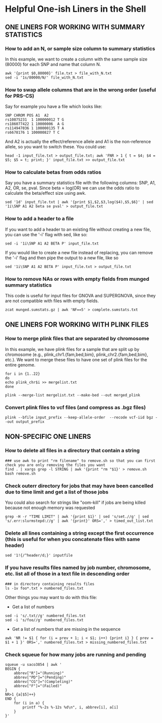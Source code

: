# Helpful One-ish Liners in the Shell


## ONE LINERS FOR WORKING WITH SUMMARY STATISTICS

### How to add an N, or sample size column to summary statistics

In this example, we want to create a column with the same sample size (80000) for each SNP and name that column N.

```
awk '{print $0,80000}' file.txt > file_with_N.txt
sed -i '1s/80000/N/' file_with_N.txt
```

### How to swap allele columns that are in the wrong order (useful for PRS-CS)

Say for example you have a file which looks like:
```
SNP CHROM POS A1  A2
rs10875231  1 100000012 T G
rs186077422 1 10000006  A G
rs114947036 1 100000135 T A
rs6678176 1 100000827 T C
```

And A2 is actually the effect/reference allele and A1 is the non-reference allele, so you want to switch these. You could use:

```
head -1 input_file.txt > output_file.txt; awk 'FNR > 1 { t = $4; $4 = $5; $5 = t; print; }' input_file.txt >> output_file.txt
```

### How to calculate betas from odds ratios

Say you have a summary statistics file with the following columns: SNP, A1, A2, OR, se, pval.
Since beta = log(OR) we can use the odds ratio to calculate the beta/effect size using awk. 

```
sed '1d' input_file.txt | awk '{print $1,$2,$3,log($4),$5,$6}' | sed '1i\SNP A1 A2 beta se pval' > output_file.txt

```


### How to add a header to a file

If you want to add a header to an existing file without creating a new file, you can use the '-i' flag with sed, like so:

```
sed -i '1i\SNP A1 A2 BETA P' input_file.txt
```

If you would like to create a new file instead of replacing, you can remove the '-i' flag and then pipe the output to a new file, like so

```
sed '1i\SNP A1 A2 BETA P' input_file.txt > output_file.txt
```



### How to remove NAs or rows with empty fields from munged summary statistics

This code is useful for input files for GNOVA and SUPERGNOVA, since they are not compatible with files with empty fields.

```
zcat munged.sumstats.gz | awk 'NF==5' > complete.sumstats.txt
```

## ONE LINERS FOR WORKING WITH PLINK FILES

### How to merge plink files that are separated by chromosome

In this example, we have plink files for a sample that are split up by chromosome (e.g., plink_chr1.{fam,bed,bim}, plink_chr2.{fam,bed,bim}, etc.). We want to merge these files to have one set of plink files for the entire genome.

```
for i in {1..22}
do
echo plink_chr$i >> mergelist.txt
done

plink --merge-list mergelist.txt --make-bed --out merged_plink
```


### Convert plink files to vcf files (and compress as .bgz files)

```
plink --bfile input_prefix --keep-allele-order  --recode vcf-iid bgz --out output_prefix
```

## NON-SPECIFIC ONE LINERS

### How to delete all files in a directory that contain a string

```
### use awk to print "rm filename" to remove.sh so that you can first check you are only removing the files you want
find . | xargs grep -l STRING | awk '{print "rm "$1}' > remove.sh
bash remove.sh
```


### Check outerr directory for jobs that may have been cancelled due to time limit and get a list of those jobs

You could also search for strings like "oom-kill" if jobs are being killed because not enough memory was requested

```
grep -H -r "TIME LIMIT" | awk '{print $1}' | sed 's/set.//g' | sed 's/.err:slurmstepd://g' | awk '{print}' ORS=',' > timed_out_list.txt
```

### Delete all lines containing a string except the first occurrence (this is useful for when you concatenate files with same header)

```
sed '1!{/^header/d;}' inputfile
```

### If you have results files named by job number, chromosome, etc. list all of those in a text file in descending order

```
### in directory containing results files
ls -1v foo*.txt > numbered_files.txt
```

Other things you may want to do with this file:

* Get a list of numbers

```
sed -i 's/.txt//g' numbered_files.txt
sed -i 's/foo//g' numbered_files.txt
```

* Get a list of numbers that are missing in the sequence

```
awk 'NR != $1 { for (i = prev + 1; i < $1; i++) {print i} } { prev = $1 + 1 }' ORS=',' numbered_files.txt > missing_numbered_files.txt
```

### Check squeue for how many jobs are running and pending

```
squeue -u saco3854 | awk '
BEGIN {
    abbrev["R"]="(Running)"
    abbrev["PD"]="(Pending)"
    abbrev["CG"]="(Completing)"
    abbrev["F"]="(Failed)"
}
NR>1 {a[$5]++}
END {
    for (i in a) {
        printf "%-2s %-12s %d\n", i, abbrev[i], a[i]
    }
}'
```
